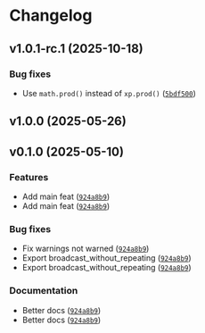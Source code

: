 # Changelog

## v1.0.1-rc.1 (2025-10-18)

### Bug fixes

- Use `math.prod()` instead of `xp.prod()` ([`5bdf500`](https://github.com/34j/batch-tensorsolve/commit/5bdf5004de585910936ae9b613592f17b4ccac3e))

## v1.0.0 (2025-05-26)

## v0.1.0 (2025-05-10)

### Features

- Add main feat ([`924a8b9`](https://github.com/34j/batch-tensorsolve/commit/924a8b99a99e50e01018a4848bf05e95acbcf1f6))
- Add main feat ([`924a8b9`](https://github.com/34j/batch-tensorsolve/commit/924a8b99a99e50e01018a4848bf05e95acbcf1f6))

### Bug fixes

- Fix warnings not warned ([`924a8b9`](https://github.com/34j/batch-tensorsolve/commit/924a8b99a99e50e01018a4848bf05e95acbcf1f6))
- Export broadcast_without_repeating ([`924a8b9`](https://github.com/34j/batch-tensorsolve/commit/924a8b99a99e50e01018a4848bf05e95acbcf1f6))
- Export broadcast_without_repeating ([`924a8b9`](https://github.com/34j/batch-tensorsolve/commit/924a8b99a99e50e01018a4848bf05e95acbcf1f6))

### Documentation

- Better docs ([`924a8b9`](https://github.com/34j/batch-tensorsolve/commit/924a8b99a99e50e01018a4848bf05e95acbcf1f6))
- Better docs ([`924a8b9`](https://github.com/34j/batch-tensorsolve/commit/924a8b99a99e50e01018a4848bf05e95acbcf1f6))
